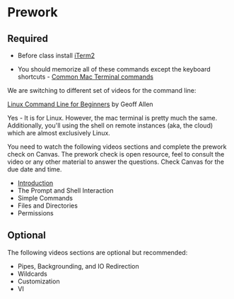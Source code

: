 Prework
======

Required
------

- Before class install [iTerm2](https://www.iterm2.com/)

- You should memorize all of these commands except the keyboard shortcuts - [Common Mac Terminal commands](https://gist.github.com/poopsplat/7195274) 

We are switching to different set of videos for the command line:

[Linux Command Line for Beginners](https://learning.oreilly.com/videos/linux-command-line/9781771374446)  by Geoff Allen

Yes - It is for Linux. However, the mac terminal is pretty much the same. Additionally, you'll using the shell on remote instances (aka, the cloud) which are almost exclusively Linux.

You need to watch the following videos sections and complete the prework check on Canvas. The prework check is open resource, feel to consult the video or any other material to answer the questions. Check Canvas for the due date and time.

- [Introduction](https://learning.oreilly.com/videos/linux-command-line/9781771374446/9781771374446-video224168)
- The Prompt and Shell Interaction
- Simple Commands
- Files and Directories
- Permissions

Optional
------

The following videos sections are optional but recommended:

- Pipes, Backgrounding, and IO Redirection
- Wildcards
- Customization
- VI
